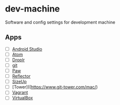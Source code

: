# dev-machine
Software and config settings for development machine

## Apps
- [ ] [Android Studio](https://developer.android.com/studio/install.html)
- [ ] [Atom](https://atom.io/)
- [ ] [Droplr](https://droplr.com/apps)
- [ ] [git](https://git-scm.com/)
- [ ] [Paw](https://paw.cloud/)
- [ ] [Reflector](http://www.airsquirrels.com/reflector/download/)
- [ ] [SizeUp](http://www.irradiatedsoftware.com/sizeup/)
- [ ] [Tower]((https://www.git-tower.com/mac/)
- [ ] [Vagrant](https://www.vagrantup.com/downloads.html)
- [ ] [VirtualBox](https://www.virtualbox.org/wiki/Downloads)
